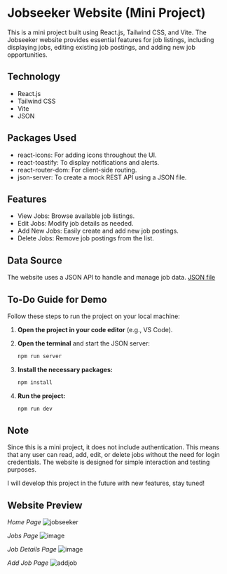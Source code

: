 # Jobseeker Website (Mini Project)
This is a mini project built using React.js, Tailwind CSS, and Vite. The Jobseeker website provides essential features for job listings, including displaying jobs, editing existing job postings, and adding new job opportunities.

## **Technology**
- React.js
- Tailwind CSS
- Vite
- JSON

## **Packages Used**
- react-icons: For adding icons throughout the UI.
- react-toastify: To display notifications and alerts.
- react-router-dom: For client-side routing.
- json-server: To create a mock REST API using a JSON file.

## **Features**
- View Jobs: Browse available job listings.
- Edit Jobs: Modify job details as needed.
- Add New Jobs: Easily create and add new job postings.
- Delete Jobs: Remove job postings from the list.

## **Data Source**
The website uses a JSON API to handle and manage job data. [JSON file](https://github.com/rastagymnastiar27/Jobseeker/blob/main/src/jobs.json)

## **To-Do Guide for Demo**
Follow these steps to run the project on your local machine:

1. **Open the project in your code editor** (e.g., VS Code).
2. **Open the terminal** and start the JSON server:
   
   ````bash
   npm run server
   
3. **Install the necessary packages:**
   
    ````bash
    npm install

4. **Run the project:**

    ````bash
    npm run dev

## **Note**
Since this is a mini project, it does not include authentication. This means that any user can read, add, edit, or delete jobs without the need for login credentials. The website is designed for simple interaction and testing purposes.

I will develop this project in the future with new features, stay tuned!


## **Website Preview**

_Home Page_
![jobseeker](https://github.com/user-attachments/assets/43de914c-a3b5-418a-a146-a581c594fd42)

_Jobs Page_
![image](https://github.com/user-attachments/assets/49e92b06-b594-4e8f-90ee-00e2a6bd5620)

_Job Details Page_
![image](https://github.com/user-attachments/assets/97e2b6d7-8a06-4b07-a9ea-0e2d3d63fad0)

_Add Job Page_
![addjob](https://github.com/user-attachments/assets/80043755-1fc4-4ae9-8c3d-635a82c3027a)
